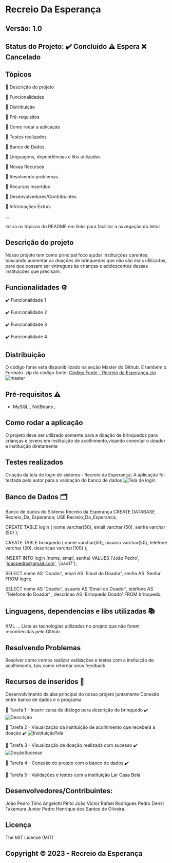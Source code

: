 # Recreio Da Esperança
## Versão: 1.0 
## Status do Projeto: ✔️ Concluído ⚠️ Espera ❌ Cancelado
## Tópicos
🔹 Descrição do projeto 

🔹 Funcionalidades

🔹 Distribuição

🔹 Pré-requisitos

🔹 Como rodar a aplicação

🔹 Testes realizados

🔹 Banco de Dados

🔹 Linguagens, dependências e libs utilizadas

🔹 Novas Recursos

🔹 Resolvendo problemas

🔹 Recursos inseridos 

🔹 Desenvolvedores/Contribuintes

🔹 Informações Extras


...

Insira os tópicos do README em links para facilitar a navegação do leitor

## Descrição do projeto

 Nosso projeto tem como principal foco ajudar instituições carentes, buscando aumentar as doações de brinquedos que não são mais utilizados, para que possam ser entregues às crianças e adolescentes dessas instituições que precisam.

## Funcionalidades ⚙️
✔️ Funcionalidade 1

✔️ Funcionalidade 2

✔️ Funcionalidade 3

✔️ Funcionalidade 4

## Distribuição
O código fonte está disponibilizado na seção Master do Github. E também o Formato .zip do código fonte: [Código Fonte - Recreio da Esperança.zip](https://github.com/PepOliveira/ReadMe/files/13292232/Codigo.Fonte.-.Recreio.da.Esperanca.zip)
![master](https://github.com/PepOliveira/ReadMe/assets/143531571/15f8f95a-1428-495b-8e5c-ce2061c83bd1)



## Pré-requisitos ⚠️    
- MySQL , NetBeans ;

## Como rodar a aplicação 
O projeto deve ser utilizado somente para a doação de brinquedos para crianças e jovens em instituição de acolhimento,visando conectar o doador e instituição diretamente

## Testes realizados
Criação da tela de login do sistema - Recreio da Esperança;
A aplicação foi testada pelo autor para a validação do banco de dados
![Tela de login](https://github.com/PepOliveira/ReadMe/assets/143531571/95c8be60-b4d8-46e8-a76a-098667ca9de8)



## Banco de Dados 🗂️
Banco de dados do Sistema Recreio da Esperança
CREATE DATABASE Recreio_Da_Esperanca;
USE Recreio_Da_Esperanca;

CREATE TABLE login (
nome varchar(50),
email varchar (50),
senha varchar (50)
);

CREATE TABLE brinquedo (
nome varchar(50),
usuario varchar(50),
telefone varchar (20),
descricao varchar(100)
);

INSERT INTO login (nome, email, senha) 	VALUES ('João Pedro', 'joaopedro@gmail.com', 'joao17');

SELECT nome AS 'Doador',
email AS 'Email do Doador',
senha AS 'Senha'
FROM login;

SELECT nome AS 'Doador', 
usuario AS 'Email do Doador', 
telefone AS 'Telefone do Doador' ,
descricao AS 'Brinquedo Doado'
FROM brinquedo;



## Linguagens, dependencias e libs utilizadas 📚

XML
...
Liste as tecnologias utilizadas no projeto que não forem reconhecidas pelo Github

## Resolvendo Problemas 
Resolver como iremos realizar validações e testes com a instiuição de acolhimento, tais como retornar seus feedback

## Recursos de inseridos 🧰
Desenvolvimento da aba principal do nosso projeto juntamente
Conexão entre banco de dados e o programa

📝 Tarefa 1 -  Inserir caixa de diálogo para descrição do brinquedo ✔️
![Descrição](https://github.com/PepOliveira/ReadMe/assets/143531571/e60d3b2c-ef46-4fcc-bc72-0826b7cc880c)


📝 Tarefa 2 - Visualização da instituição de acolhimento que receberá a doação ✔️
![InstituiçãoTela](https://github.com/PepOliveira/ReadMe/assets/143531571/2242776d-6fba-4a4e-a819-ad9bc77c09b5)


📝 Tarefa 3 - Visualização de doação realizada com sucesso ✔️
![DoçãoSucesso](https://github.com/PepOliveira/ReadMe/assets/143531571/c39df261-155c-4e55-b0c7-bbff556ce0c7)


📝 Tarefa 4 -  Conexão do projeto com o banco de dados ✔️

📝 Tarefa 5 - Validações e testes com a instituição Lar Casa Bela

## Desenvolvedores/Contribuintes:
João Pedro Timo Angelotti Pinto
João Victor Rafael Rodrigues
Pedro Denzi Takemura Junior
Pedro Henrique dos Santos de Oliveira

## Licença
The MIT License (MIT)

## Copyright ©️ 2023 - Recreio da Esperança
